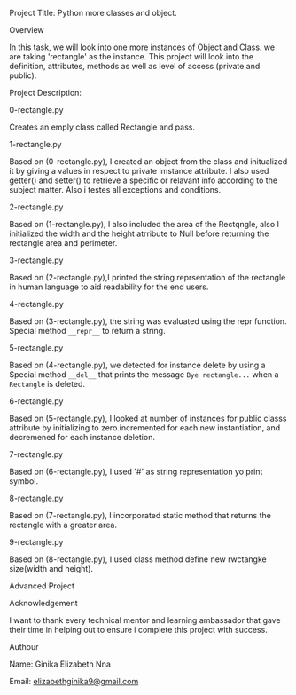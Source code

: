Project Title: Python more classes and object. 


Overview

In this task, we will look into one more instances of Object and Class. we are taking 'rectangle' as the instance. This project will look into the definition, attributes, methods as well as level of access (private and public).


Project Description:

0-rectangle.py

Creates an emply class called Rectangle and pass.

1-rectangle.py

Based on (0-rectangle.py), I created an object from the class and initualized it by giving a values in respect to private imstance attribute. I also used getter() and setter() to retrieve a specific or relavant info according to the subject matter. 
Also i testes all exceptions and conditions.


2-rectangle.py

Based on (1-rectangle.py), I also included the area of the Rectqngle, also I initialized the width and the height atrribute to Null before returning the rectangle area and perimeter. 

3-rectangle.py

Based on (2-rectangle.py),I printed the string reprsentation of the rectangle in human language to aid readability for the end users. 

4-rectangle.py

Based on (3-rectangle.py), the string was evaluated using the repr function. Special method `__repr__` to return a string.

5-rectangle.py

Based on (4-rectangle.py), we detected for instance delete by using a Special method `__del__` that prints the message `Bye rectangle...` when a `Rectangle` is deleted.

6-rectangle.py

Based on (5-rectangle.py), I looked at number of instances for public classs attribute by initializing to zero.incremented for each new instantiation, and decremened for each instance deletion.

7-rectangle.py

Based on (6-rectangle.py), I used '#' as string representation yo print symbol. 

8-rectangle.py

Based on (7-rectangle.py), I incorporated static method that returns the rectangle with a greater area. 

9-rectangle.py

Based on (8-rectangle.py), I used class method define new rwctangke size(width and height).

Advanced Project



Acknowledgement

I want to thank every technical mentor and learning ambassador that gave their time in helping out to ensure i complete this project with success. 


Authour

Name: Ginika Elizabeth Nna

Email: elizabethginika9@gmail.com


